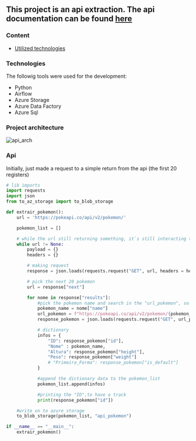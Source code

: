 ## This project is an api extraction. The api documentation can be found [here](https://pokeapi.co/docs/v2)
### Content

* [Utilized technologies](Technologies)


### Technologies
The followig tools were used for the development:

- Python
- Airflow
- Azure Storage
- Azure Data Factory
- Azure Sql

### Project architecture

![api_arch](https://github.com/user-attachments/assets/e854fa0f-5376-43f7-ac4c-502eca59c6ae)

### Api

Initially, just made a request to a simple return from the api (the first 20 registers)

```python
# lib imports
import requests
import json
from to_az_storage import to_blob_storage

def extrair_pokemon():
    url = 'https://pokeapi.co/api/v2/pokemon/'

    pokemon_list = []

    # while the url still returning something, it`s still interacting to get the next 20 registers
    while url != None:
        payload = {}
        headers = {}

        # making request
        response = json.loads(requests.request("GET", url, headers = headers, data = payload).text)

        # pick the next 20 pokemon
        url = response["next"]

        for nome in response["results"]:
            #pick the pokemon name and search in the "url_pokemon", so every iteration is made a request for a diferent "url_pokemon"
            pokemon_name = nome["name"]
            url_pokemon = f"https://pokeapi.co/api/v2/pokemon/{pokemon_name}"
            response_pokemon = json.loads(requests.request("GET", url_pokemon, headers = headers, data = payload).text)

            # dictionary
            infos = {
                "ID": response_pokemon["id"],
                "Nome" : pokemon_name,
                "Altura": response_pokemon["height"],
                "Peso": response_pokemon["weight"]
                # "Primeira_Forma": response_pokemon["is_default"]
            }

            #append the dictionary data to the pokemon_list
            pokemon_list.append(infos)

            #printing the "ID",to have a track
            print(response_pokemon["id"])

    #write on to azure storage
    to_blob_storage(pokemon_list, "api_pokemon")

if __name__ == "__main__":
    extrair_pokemon()
```
